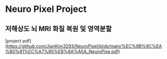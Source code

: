 # Neuro Pixel Project
## 저해상도 뇌 MRI 화질 복원 및 영역분할
[project pdf] (https://github.com/JianKim3293/NeuroPixel/blob/main/%EC%8B%9C%EA%B0%81%EC%A7%80%EB%8A%A5A_NeuroPixe.pdf)
